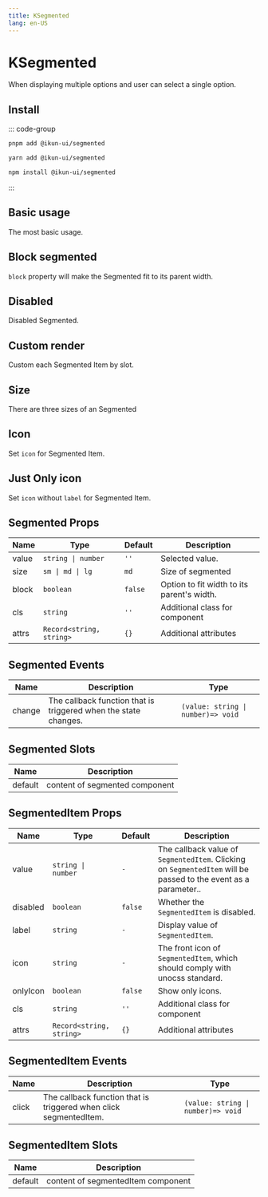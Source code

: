 ```yaml
---
title: KSegmented
lang: en-US
---
```


# KSegmented

When displaying multiple options and user can select a single option.

## Install

::: code-group

```bash [pnpm]
pnpm add @ikun-ui/segmented
```

```bash [yarn]
yarn add @ikun-ui/segmented
```

```bash [npm]
npm install @ikun-ui/segmented
```

:::

## Basic usage

The most basic usage.

<demo src="segmented/basic.svelte"  github='Segmented'></demo>

## Block segmented

`block` property will make the Segmented fit to its parent width.

<demo src="segmented/block.svelte"  github='Segmented'></demo>

## Disabled

Disabled Segmented.

<demo src="segmented/disabled.svelte"  github='Segmented'></demo>

## Custom render

Custom each Segmented Item by slot.

<demo src="segmented/basic.svelte"  github='Segmented'></demo>

## Size

There are three sizes of an Segmented

<demo src="segmented/size.svelte"  github='Segmented'></demo>

## Icon

Set `icon` for Segmented Item.

<demo src="segmented/icon.svelte"  github='Segmented'></demo>

## Just Only icon

Set `icon` without `label` for Segmented Item.

<demo src="segmented/only.svelte"  github='Segmented'></demo>

## Segmented Props

| Name  | Type                     | Default | Description                                |
| ----- | ------------------------ | ------- | ------------------------------------------ |
| value | `string \| number`       | `''`    | Selected value.                            |
| size  | `sm \| md \| lg`         | `md`    | Size of segmented                          |
| block | `boolean`                | `false` | Option to fit width to its parent's width. |
| cls   | `string`                 | `''`    | Additional class for component             |
| attrs | `Record<string, string>` | `{}`    | Additional attributes                      |

## Segmented Events

| Name   | Description                                                     | Type                               |
| ------ | --------------------------------------------------------------- | ---------------------------------- |
| change | The callback function that is triggered when the state changes. | `(value: string \| number)=> void` |

## Segmented Slots

| Name    | Description                    |
| ------- | ------------------------------ |
| default | content of segmented component |

## SegmentedItem Props

| Name     | Type                     | Default | Description                                                                                                     |
| -------- | ------------------------ | ------- | --------------------------------------------------------------------------------------------------------------- |
| value    | `string \| number`       | `-`     | The callback value of `SegmentedItem`. Clicking on `SegmentedItem` will be passed to the event as a parameter.. |
| disabled | `boolean`                | `false` | Whether the `SegmentedItem` is disabled.                                                                        |
| label    | `string`                 | `-`     | Display value of `SegmentedItem`.                                                                               |
| icon     | `string`                 | `-`     | The front icon of `SegmentedItem`, which should comply with unocss standard.                                    |
| onlyIcon | `boolean`                | `false` | Show only icons.                                                                                                |
| cls      | `string`                 | `''`    | Additional class for component                                                                                  |
| attrs    | `Record<string, string>` | `{}`    | Additional attributes                                                                                           |

## SegmentedItem Events

| Name  | Description                                                       | Type                               |
| ----- | ----------------------------------------------------------------- | ---------------------------------- |
| click | The callback function that is triggered when click segmentedItem. | `(value: string \| number)=> void` |

## SegmentedItem Slots

| Name    | Description                        |
| ------- | ---------------------------------- |
| default | content of segmentedItem component |
